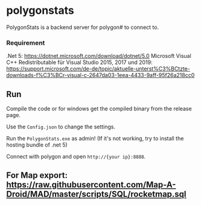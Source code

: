 # polygonstats

PolygonStats is a backend server for polygon# to connect to. 

### Requirement
.Net 5: https://dotnet.microsoft.com/download/dotnet/5.0
Microsoft Visual C++ Redistributable für Visual Studio 2015, 2017 und 2019: https://support.microsoft.com/de-de/topic/aktuelle-unterst%C3%BCtzte-downloads-f%C3%BCr-visual-c-2647da03-1eea-4433-9aff-95f26a218cc0

## Run

Compile the code or for windows get the compiled binary from the release page.

Use the `Config.json` to change the settings.

Run the `PolygonStats.exe` as admin! (If it's not working, try to install the hosting bundle of .net 5)

Connect with polygon and open `http://{your ip}:8888`.

## For Map export: https://raw.githubusercontent.com/Map-A-Droid/MAD/master/scripts/SQL/rocketmap.sql
